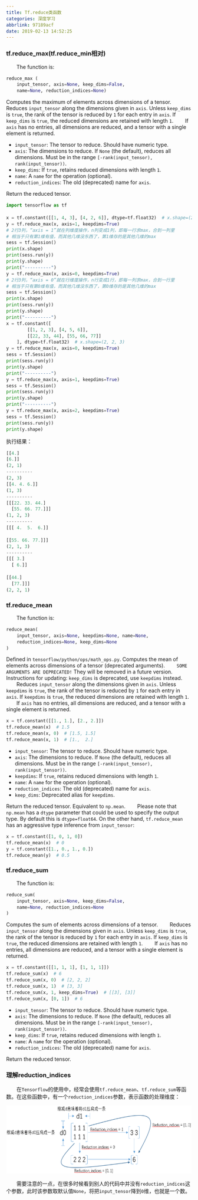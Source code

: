```yaml
---
title: Tf.reduce类函数
categories: 深度学习
abbrlink: 97189acf
date: 2019-02-13 14:52:25
---
```

### tf.reduce_max(tf.reduce_min相对)

&emsp;&emsp;The function is:<!--more-->

``` python
reduce_max (
    input_tensor, axis=None, keep_dims=False,
    name=None, reduction_indices=None)
```

Computes the maximum of elements across dimensions of a tensor.
&emsp;&emsp;Reduces `input_tensor` along the dimensions given in `axis`. Unless `keep_dims` is `true`, the rank of the tensor is reduced by `1` for each entry in `axis`. If `keep_dims` is `true`, the reduced dimensions are retained with length `1`.
&emsp;&emsp;If `axis` has no entries, all dimensions are reduced, and a tensor with a single element is returned.

- `input_tensor`: The tensor to reduce. Should have numeric type.
- `axis`: The dimensions to reduce. If `None` (the default), reduces all dimensions. Must be in the range `[-rank(input_tensor), rank(input_tensor))`.
- `keep_dims`: If `true`, retains reduced dimensions with length `1`.
- `name`: A `name` for the operation (optional).
- `reduction_indices`: The old (deprecated) name for `axis`.

Return the reduced tensor.

``` python
import tensorflow as tf
​
x = tf.constant([[1, 4, 3], [4, 2, 6]], dtype=tf.float32)  # x.shape=(2, 3)
y = tf.reduce_max(x, axis=1, keepdims=True)
# 2行3列，“axis = 1”就在列维度操作，n列变成1列，即每一行求max，合到一列里
# 相当于只有第1维有值，而其他几维没东西了，第1维存的是其他几维的max
sess = tf.Session()
print(x.shape)
print(sess.run(y))
print(y.shape)
print("----------")
y = tf.reduce_max(x, axis=0, keepdims=True)
# 2行3列，“axis = 0”就在行维度操作，n行变成1行，即每一列求max，合到一行里
# 相当于只有第0维有值，而其他几维没东西了，第0维存的是其他几维的max
sess = tf.Session()
print(x.shape)
print(sess.run(y))
print(y.shape)
print("----------")
x = tf.constant([
        [[1, 2, 3], [4, 5, 6]],
        [[22, 33, 44], [55, 66, 77]]
    ], dtype=tf.float32)  # x.shape=(2, 2, 3)
y = tf.reduce_max(x, axis=0, keepdims=True)
sess = tf.Session()
print(sess.run(y))
print(y.shape)
print("----------")
y = tf.reduce_max(x, axis=1, keepdims=True)
sess = tf.Session()
print(sess.run(y))
print(y.shape)
print("----------")
y = tf.reduce_max(x, axis=2, keepdims=True)
sess = tf.Session()
print(sess.run(y))
print(y.shape)
```

执行结果：

``` python
[[4.]
[6.]]
(2, 1)
----------
(2, 3)
[[4. 4. 6.]]
(1, 3)
----------
[[[22. 33. 44.]
  [55. 66. 77.]]]
(1, 2, 3)
----------
[[[ 4.  5.  6.]]

[[55. 66. 77.]]]
(2, 1, 3)
----------
[[[ 3.]
  [ 6.]]

[[44.]
  [77.]]]
(2, 2, 1)
```

### tf.reduce_mean

&emsp;&emsp;The function is:

``` python
reduce_mean(
    input_tensor, axis=None, keepdims=None, name=None,
    reduction_indices=None, keep_dims=None
)
```

Defined in `tensorflow/python/ops/math_ops.py`. Computes the mean of elements across dimensions of a tensor (deprecated arguments).
&emsp;&emsp;`SOME ARGUMENTS ARE DEPRECATED!` They will be removed in a future version. Instructions for updating: `keep_dims` is deprecated, use `keepdims` instead.
&emsp;&emsp;Reduces `input_tensor` along the dimensions given in `axis`. Unless `keepdims` is `true`, the rank of the tensor is reduced by `1` for each entry in `axis`. If `keepdims` is `true`, the reduced dimensions are retained with length `1`.
&emsp;&emsp;If `axis` has no entries, all dimensions are reduced, and a tensor with a single element is returned.

``` python
x = tf.constant([[1., 1.], [2., 2.]])
tf.reduce_mean(x)  # 1.5
tf.reduce_mean(x, 0)  # [1.5, 1.5]
tf.reduce_mean(x, 1)  # [1.,  2.]
```

- `input_tensor`: The tensor to reduce. Should have numeric type.
- `axis`: The dimensions to reduce. If `None` (the default), reduces all dimensions. Must be in the range `[-rank(input_tensor), rank(input_tensor))`.
- `keepdims`: If `true`, retains reduced dimensions with length `1`.
- `name`: A `name` for the operation (optional).
- `reduction_indices`: The old (deprecated) name for `axis`.
- `keep_dims`: Deprecated alias for `keepdims`.

Return the reduced tensor. Equivalent to `np.mean`.
&emsp;&emsp;Please note that `np.mean` has a `dtype` parameter that could be used to specify the output type. By default this is `dtype=float64`. On the other hand, `tf.reduce_mean` has an aggressive type inference from `input_tensor`:

``` python
x = tf.constant([1, 0, 1, 0])
tf.reduce_mean(x)  # 0
y = tf.constant([1., 0., 1., 0.])
tf.reduce_mean(y)  # 0.5
```

### tf.reduce_sum

&emsp;&emsp;The function is:

``` python
reduce_sum(
    input_tensor, axis=None, keep_dims=False,
    name=None, reduction_indices=None
)
```

Computes the sum of elements across dimensions of a tensor.
&emsp;&emsp;Reduces `input_tensor` along the dimensions given in `axis`. Unless `keep_dims` is `true`, the rank of the tensor is reduced by `1` for each entry in `axis`. If `keep_dims` is `true`, the reduced dimensions are retained with length `1`.
&emsp;&emsp;If `axis` has no entries, all dimensions are reduced, and a tensor with a single element is returned.

``` python
x = tf.constant([[1, 1, 1], [1, 1, 1]])
tf.reduce_sum(x)  # 6
tf.reduce_sum(x, 0)  # [2, 2, 2]
tf.reduce_sum(x, 1)  # [3, 3]
tf.reduce_sum(x, 1, keep_dims=True)  # [[3], [3]]
tf.reduce_sum(x, [0, 1])  # 6
```

- `input_tensor`: The tensor to reduce. Should have numeric type.
- `axis`: The dimensions to reduce. If `None` (the default), reduces all dimensions. Must be in the range `[-rank(input_tensor), rank(input_tensor))`.
- `keep_dims`: If `true`, retains reduced dimensions with length `1`.
- `name`: A `name` for the operation (optional).
- `reduction_indices`: The old (deprecated) name for `axis`.

Return the reduced tensor.

### 理解reduction_indices

&emsp;&emsp;在`Tensorflow`的使用中，经常会使用`tf.reduce_mean`、`tf.reduce_sum`等函数。在这些函数中，有一个`reduction_indices`参数，表示函数的处理维度：

<img src="./Tf.reduce类函数/1.png" height="185" width="649">

&emsp;&emsp;需要注意的一点，在很多时候看到别人的代码中并没有`reduction_indices`这个参数，此时该参数取默认值`None`，将把`input_tensor`降到`0`维，也就是一个数。